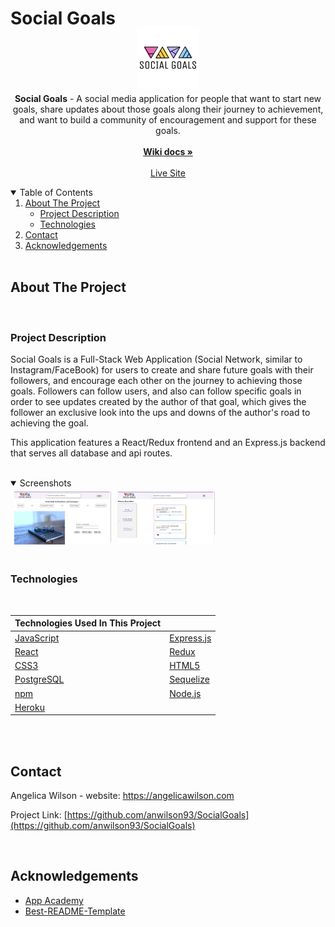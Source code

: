 # Social Goals

<br />
<p align="center"  style='margin-top: -40px; margin-bottom: -10px;'>
  <a href="https://github.com/anwilson93/SocialGoals">
    <img src="frontend/src/components/Navigation/7cb4e30c-5529-4b3b-82bb-aab4818e5692_200x200.png" alt="logo" width="150" height="100" style="object-fit: contain">
  </a>

  <p align="center">
    <b>Social Goals</b> - A social media application for people that want to start new goals, share updates about those goals along their journey to achievement, and want to build a community of encouragement and support for these goals.
    <br />
    <br />
    <a href="https://github.com/anwilson93/SocialGoals/wiki"><strong>Wiki docs »</strong></a>
    <br />
    <br />
    <a href="https://social-goals.herokuapp.com/">Live Site</a>
  </p>
</p>

<details open='open'>
   <summary>Table of Contents</summary>
   <ol style='margin: 0px 30px 0px 0px'>
      <li>
         <a href="#about-the-project">About The Project</a>
         <ul>
            <li><a href="#project-description">Project Description</a></li>
            <li><a href="#technologies">Technologies</a></li>
         </ul>
      </li>
      <li><a href="#contact">Contact</a></li>
      <li><a href="#acknowledgements">Acknowledgements</a></li>
   </ol>
</details>
<br />

## About The Project

<br />

### Project Description

Social Goals is a Full-Stack Web Application (Social Network, similar to Instagram/FaceBook) for users to create and share future goals with their followers, and encourage each other on the journey to achieving those goals. Followers can follow users, and also can follow specific goals in order to see updates created by the author of that goal, which gives the follower an exclusive look into the ups and downs of the author's road to achieving the goal.

This application features a React/Redux frontend and an Express.js backend that serves all database and api routes.

<br />
<details open="open">
   <summary>Screenshots</summary>
   <div style="display: flex">
      <img src="./screenshots/landing.png" width="31%" height="30%" style="margin: 5px"/>
      <img src="./screenshots/feed.png" width="31%" height="30%"  style="margin: 5px"/>
   <div>
</details>
<br />

### Technologies

<br />

| Technologies Used In This Project          |                                              |
| ------------------------------------------ | -------------------------------------------- |
| [JavaScript](https://www.javascript.com/)  | [Express.js](https://expressjs.com/)         |
| [React](https://github.com/facebook/react) | [Redux](https://github.com/reduxjs/redux)    |
| [CSS3](https://www.w3.org/Style/CSS/)      | [HTML5](https://en.wikipedia.org/wiki/HTML5) |
| [PostgreSQL](https://www.postgresql.org/)  | [Sequelize](https://sequelize.org/)          |
| [npm](https://www.npmjs.com/)              | [Node.js](https://nodejs.org/en/)            |
| [Heroku](https://heroku.com)               |                                              |

<br />
<br />

## Contact

Angelica Wilson - website: https://angelicawilson.com

Project Link: [https://github.com/anwilson93/SocialGoals](https://github.com/anwilson93/SocialGoals)

<br />

## Acknowledgements

- [App Academy](https://www.appacademy.io/)
- [Best-README-Template](https://github.com/othneildrew/Best-README-Template)
